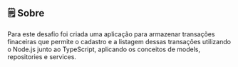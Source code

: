 ## 🗒  Sobre

Para este desafio foi criada uma aplicação para armazenar transações finaceiras que permite o cadastro e a listagem dessas transações 
utilizando o Node.js junto ao TypeScript, aplicando os conceitos de models, repositories e services.
